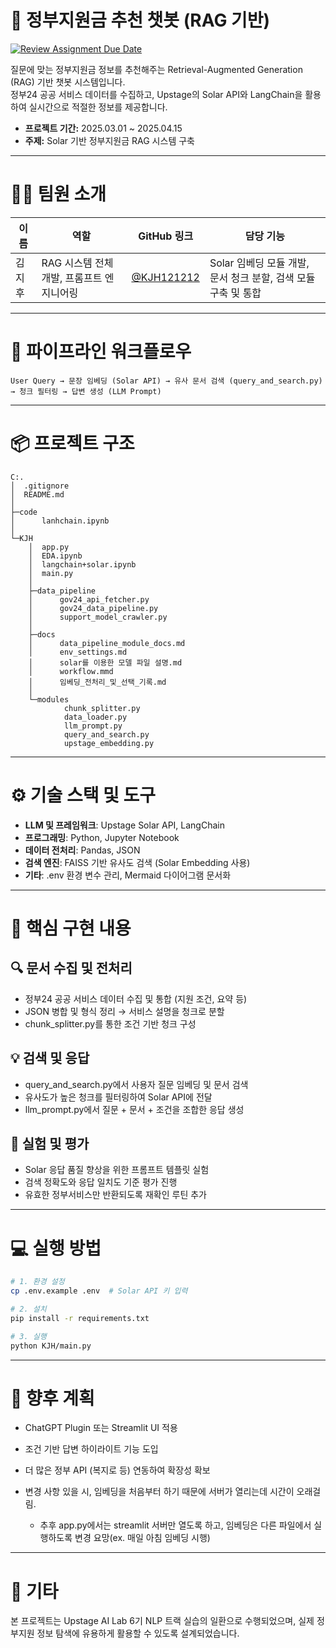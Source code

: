 # 🧠 정부지원금 추천 챗봇 (RAG 기반)

[![Review Assignment Due Date](https://classroom.github.com/assets/deadline-readme-button-22041afd0340ce965d47ae6ef1cefeee28c7c493a6346c4f15d667ab976d596c.svg)](https://classroom.github.com/a/5BS4k7bR)

질문에 맞는 정부지원금 정보를 추천해주는 Retrieval-Augmented Generation (RAG) 기반 챗봇 시스템입니다.  
정부24 공공 서비스 데이터를 수집하고, Upstage의 Solar API와 LangChain을 활용하여 실시간으로 적절한 정보를 제공합니다.

- **프로젝트 기간:** 2025.03.01 ~ 2025.04.15  
- **주제:** Solar 기반 정부지원금 RAG 시스템 구축

---

# 🧑‍💻 팀원 소개

| 이름      | 역할                       | GitHub 링크               | 담당 기능                                                      |
|-----------|----------------------------|---------------------------|-----------------------------------------------------------------|
| 김지후     | RAG 시스템 전체 개발, 프롬프트 엔지니어링 | [@KJH121212](https://github.com/KJH121212) | Solar 임베딩 모듈 개발, 문서 청크 분할, 검색 모듈 구축 및 통합       |

---

# 🧩 파이프라인 워크플로우

```
User Query → 문장 임베딩 (Solar API) → 유사 문서 검색 (query_and_search.py) → 청크 필터링 → 답변 생성 (LLM Prompt)
```

---

# 📦 프로젝트 구조

```
C:.
│  .gitignore
│  README.md
│
├─code
│      lanhchain.ipynb
│
└─KJH
    │  app.py
    │  EDA.ipynb
    │  langchain+solar.ipynb
    │  main.py
    │
    ├─data_pipeline
    │      gov24_api_fetcher.py
    │      gov24_data_pipeline.py
    │      support_model_crawler.py
    │
    ├─docs
    │      data_pipeline_module_docs.md
    │      env_settings.md
    │      solar를 이용한 모델 파일 설명.md
    │      workflow.mmd
    │      임베딩_전처리_및_선택_기록.md
    │
    └─modules
            chunk_splitter.py
            data_loader.py
            llm_prompt.py
            query_and_search.py
            upstage_embedding.py
```

---

# ⚙️ 기술 스택 및 도구

- **LLM 및 프레임워크**: Upstage Solar API, LangChain
- **프로그래밍**: Python, Jupyter Notebook
- **데이터 전처리**: Pandas, JSON
- **검색 엔진**: FAISS 기반 유사도 검색 (Solar Embedding 사용)
- **기타**: .env 환경 변수 관리, Mermaid 다이어그램 문서화

---

# 🚀 핵심 구현 내용

## 🔍 문서 수집 및 전처리
- 정부24 공공 서비스 데이터 수집 및 통합 (지원 조건, 요약 등)
- JSON 병합 및 형식 정리 → 서비스 설명을 청크로 분할
- chunk_splitter.py를 통한 조건 기반 청크 구성

## 💡 검색 및 응답
- query_and_search.py에서 사용자 질문 임베딩 및 문서 검색
- 유사도가 높은 청크를 필터링하여 Solar API에 전달
- llm_prompt.py에서 질문 + 문서 + 조건을 조합한 응답 생성

## 🧪 실험 및 평가
- Solar 응답 품질 향상을 위한 프롬프트 템플릿 실험
- 검색 정확도와 응답 일치도 기준 평가 진행
- 유효한 정부서비스만 반환되도록 재확인 루틴 추가

---

# 💻 실행 방법

```bash
# 1. 환경 설정
cp .env.example .env  # Solar API 키 입력

# 2. 설치
pip install -r requirements.txt

# 3. 실행
python KJH/main.py
```

---

# 🌱 향후 계획

- ChatGPT Plugin 또는 Streamlit UI 적용
- 조건 기반 답변 하이라이트 기능 도입
- 더 많은 정부 API (복지로 등) 연동하여 확장성 확보

- 변경 사항 있을 시, 임베딩을 처음부터 하기 때문에 서버가 열리는데 시간이 오래걸림.
    - 추후 app.py에서는 streamlit 서버만 열도록 하고, 임베딩은 다른 파일에서 실행하도록 변경 요망(ex. 매일 아침 임베딩 시행)

---

# 🙋 기타

본 프로젝트는 Upstage AI Lab 6기 NLP 트랙 실습의 일환으로 수행되었으며, 실제 정부지원 정보 탐색에 유용하게 활용할 수 있도록 설계되었습니다.
